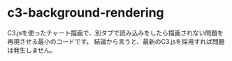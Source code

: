 # c3-background-rendering

C3.jsを使ったチャート描画で、別タブで読み込みをしたら描画されない問題を再現させる最小のコードです。
結論から言うと、最新のC3.jsを採用すれば問題は発生しません。
